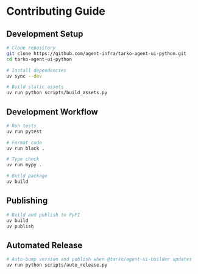 # Contributing Guide

## Development Setup

```bash
# Clone repository
git clone https://github.com/agent-infra/tarko-agent-ui-python.git
cd tarko-agent-ui-python

# Install dependencies
uv sync --dev

# Build static assets
uv run python scripts/build_assets.py
```

## Development Workflow

```bash
# Run tests
uv run pytest

# Format code
uv run black .

# Type check
uv run mypy .

# Build package
uv build
```

## Publishing

```bash
# Build and publish to PyPI
uv build
uv publish
```

## Automated Release

```bash
# Auto-bump version and publish when @tarko/agent-ui-builder updates
uv run python scripts/auto_release.py
```

